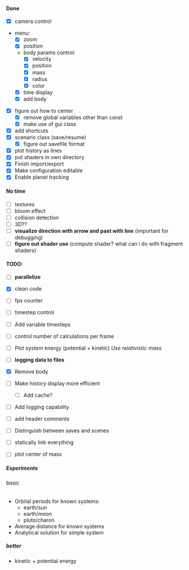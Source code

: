 #### Done
- [X] camera control
- menu:
    - [X] zoom
    - [X] position
    - body params control:
      - [X] velocity
      - [X] position
      - [X] mass
      - [X] radius
      - [X] color
    - [X] time display
    - [X] add body
- [X] figure out how to center
  - [X] remove global variables other than const
  - [X] make use of gui class
- [X] add shortcuts
- [X] scenario class (save/resume)
  - [X] figure out savefile format
- [X] plot history as lines
- [X] put shaders in own directory
- [X] Finish import/export
- [X] Make configuration editable
- [X] Enable planet tracking

#### No time
- [ ] textures
- [ ] bloom effect
- [ ] collision detection
- [ ] 3D??
- [ ] **visualize direction with arrow and past with line** (important for debugging)
- [ ] **figure out shader use** (compute shader? what can i do with fragment shaders)

#### TODO:
- [ ] **parallelize**
- [X] clean code
- [ ] fps counter
- [ ] timestep control
- [ ] Add variable timesteps
- [ ] control number of calculations per frame
- [ ] Plot system energy (potential + kinetic) *Use relativistic mass*
- [ ] **logging data to files**
- [X] Remove body
- [ ] Make history display more efficient
   - [ ] Add cache?
- [ ] Add logging capability
- [ ] add header comments
- [ ] Distinguish between saves and scenes
- [ ] statically link everything
- [ ] plot center of mass


##### Experiments
###### basic
- Orbital periods for known systems:
  - earth/sun
  - earth/moon
  - pluto/charon
- Average distance for known systems
- Analytical solution for simple system

##### better
- kinetic + potential energy

